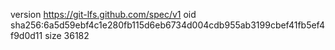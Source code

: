 version https://git-lfs.github.com/spec/v1
oid sha256:6a5d59ebf4c1e280fb115d6eb6734d004cdb955ab3199cbef41fb5ef4f9d0d11
size 36182
